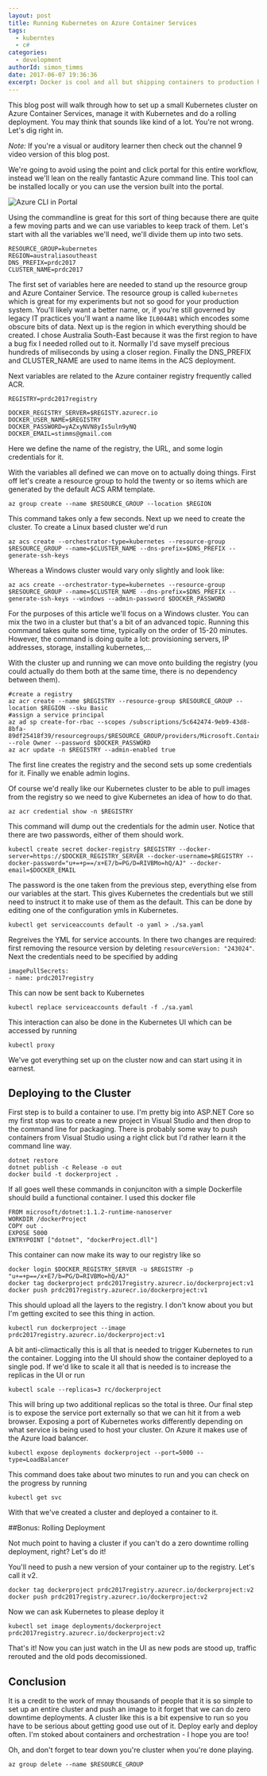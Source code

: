 ```yaml
---
layout: post
title: Running Kubernetes on Azure Container Services
tags:
  - kuberntes
  - c#
categories:
  - development
authorId: simon_timms
date: 2017-06-07 19:36:36
excerpt: Docker is cool and all but shipping containers to production has a lot of added challenges. Scaling, deploying, rolling deployments, storage,... the list of challenges goes on and on. An orchestration engine, like Kubernetes, can solve many of the challenges. 
---
```


This blog post will walk through how to set up a small Kubernetes cluster on Azure Container Services, manage it with Kubernetes and do a rolling deployment. You may think that sounds like kind of a lot. You're not wrong. Let's dig right in.

*Note:* If you're a visual or auditory learner then check out the channel 9 video version of this blog post.

We're going to avoid using the point and click portal for this entire workflow, instead we'll lean on the really fantastic Azure command line. This tool can be installed locally or you can use the version built into the portal. 

![Azure CLI in Portal](http://i.imgur.com/JjmmFvg.png)

Using the commandline is great for this sort of thing because there are quite a few moving parts and we can use variables to keep track of them. Let's start with all the variables we'll need, we'll divide them up into two sets.

```shell
RESOURCE_GROUP=kubernetes
REGION=australiasoutheast
DNS_PREFIX=prdc2017
CLUSTER_NAME=prdc2017
```
The first set of variables here are needed to stand up the resource group and Azure Container Service. The resource group is called `kubernetes` which is great for my experiments but not so good for your production system. You'll likely want a better name, or, if you're still governed by legacy IT practices you'll want a name like `IL004AB1` which encodes some obscure bits of data. Next up is the region in which everything should be created. I chose Australia South-East because it was the first region to have a bug fix I needed rolled out to it. Normally I'd save myself precious hundreds of miliseconds by using a closer region. Finally the DNS_PREFIX and CLUSTER_NAME are used to name items in the ACS deployment.

Next variables are related to the Azure container registry frequently called ACR. 

```
REGISTRY=prdc2017registry

DOCKER_REGISTRY_SERVER=$REGISTY.azurecr.io
DOCKER_USER_NAME=$REGISTRY
DOCKER_PASSWORD=yAZxyNVN8yIs5uln9yNQ
DOCKER_EMAIL=stimms@gmail.com
```

Here we define the name of the registry, the URL, and some login credentials for it. 

With the variables all defined we can move on to actually doing things. First off let's create a resource group to hold the twenty or so items which are generated by the default ACS ARM template. 

```
az group create --name $RESOURCE_GROUP --location $REGION
```

This command takes only a few seconds. Next up we need to create the cluster. To create a Linux based cluster we'd run 

```
az acs create --orchestrator-type=kubernetes --resource-group $RESOURCE_GROUP --name=$CLUSTER_NAME --dns-prefix=$DNS_PREFIX --generate-ssh-keys
```

Whereas a Windows cluster would vary only slightly and look like:

```
az acs create --orchestrator-type=kubernetes --resource-group $RESOURCE_GROUP --name=$CLUSTER_NAME --dns-prefix=$DNS_PREFIX --generate-ssh-keys --windows --admin-password $DOCKER_PASSWORD
```

For the purposes of this article we'll focus on a Windows cluster. You can mix the two in a cluster but that's a bit of an advanced topic. Running this command takes quite some time, typically on the order of 15-20 minutes. However, the command is doing quite a lot: provisioning servers, IP addresses, storage, installing kubernetes,...

With the cluster up and running we can move onto building the registry (you could actually do them both at the same time, there is no dependency between them). 

```
#create a registry
az acr create --name $REGISTRY --resource-group $RESOURCE_GROUP --location $REGION --sku Basic
#assign a service principal
az ad sp create-for-rbac --scopes /subscriptions/5c642474-9eb9-43d8-8bfa-89df25418f39/resourcegroups/$RESOURCE_GROUP/providers/Microsoft.ContainerRegistry/registries/$REGISTRY --role Owner --password $DOCKER_PASSWORD
az acr update -n $REGISTRY --admin-enabled true
```

The first line creates the registry and the second sets up some credentials for it. Finally we enable admin logins.

Of course we'd really like our Kubernetes cluster to be able to pull images from the registry so we need to give Kubernetes an idea of how to do that. 

```
az acr credential show -n $REGISTRY
```

This command will dump out the credentials for the admin user. Notice that there are two passwords, either of them should work. 

```
kubectl create secret docker-registry $REGISTRY --docker-server=https://$DOCKER_REGISTRY_SERVER --docker-username=$REGISTRY --docker-password="u+=+p==/x+E7/b=PG/D=RIVBMo=hQ/AJ" --docker-email=$DOCKER_EMAIL
```

The password is the one taken from the previous step, everything else from our variables at the start. This gives Kubernetes the credentials but we still need to instruct it to make use of them as the default. This can be done by editing one of the configuration ymls in Kubernetes. 

```
kubectl get serviceaccounts default -o yaml > ./sa.yaml
```

Regreives the YML for service accounts. In there two changes are required: first removing the resource version by deleting `resourceVersion: "243024"`. Next the credentials need to be specified by adding 

```
imagePullSecrets:
- name: prdc2017registry
```

This can now be sent back to Kubernetes 

```
kubectl replace serviceaccounts default -f ./sa.yaml
```

This interaction can also be done in the Kubernetes UI which can be accessed by running 

```
kubectl proxy
```

We've got everything set up on the cluster now and can start using it in earnest. 

## Deploying to the Cluster

First step is to build a container to use. I'm pretty big into ASP.NET Core so my first stop was to create a new project in Visual Studio and then drop to the command line for packaging. There is probably some way to push containers from Visual Studio using a right click but I'd rather learn it the command line way. 

```
dotnet restore
dotnet publish -c Release -o out
docker build -t dockerproject .
```

If all goes well these commands in conjunciton with a simple Dockerfile should build a functional container. I used this docker file

```
FROM microsoft/dotnet:1.1.2-runtime-nanoserver
WORKDIR /dockerProject
COPY out .
EXPOSE 5000
ENTRYPOINT ["dotnet", "dockerProject.dll"]
```

This container can now make its way to our registry like so

```
docker login $DOCKER_REGISTRY_SERVER -u $REGISTRY -p "u+=+p==/x+E7/b=PG/D=RIVBMo=hQ/AJ"
docker tag dockerproject prdc2017registry.azurecr.io/dockerproject:v1
docker push prdc2017registry.azurecr.io/dockerproject:v1
```

This should upload all the layers to the registry. I don't know about you but I'm getting excited to see this thing in action. 

```
kubectl run dockerproject --image prdc2017registry.azurecr.io/dockerproject:v1
```

A bit anti-climactically this is all that is needed to trigger Kubernetes to run the container. Logging into the UI should show the container deployed to a single pod. If we'd like to scale it all that is needed is to increase the replicas in the UI or run 

```
kubectl scale --replicas=3 rc/dockerproject
```

This will bring up two additional replicas so the total is three. Our final step is to expose the service port externally so that we can hit it from a web browser. Exposing a port of Kubernetes works differently depending on what service is being used to host your cluster. On Azure it makes use of the Azure load balancer. 

```
kubectl expose deployments dockerproject --port=5000 --type=LoadBalancer
```

This command does take about two minutes to run and you can check on the progress by running 

```
kubectl get svc
```

With that we've created a cluster and deployed a container to it. 

##Bonus: Rolling Deployment
 
 Not much point to having a cluster if you can't do a zero downtime rolling deployment, right? Let's do it!

 You'll need to push a new version of your container up to the registry. Let's call it v2.

```
docker tag dockerproject prdc2017registry.azurecr.io/dockerproject:v2
docker push prdc2017registry.azurecr.io/dockerproject:v2
```

Now we can ask Kubernetes to please deploy it

```
kubectl set image deployments/dockerproject prdc2017registry.azurecr.io/dockerproject:v2
```

That's it! Now you can just watch in the UI as new pods are stood up, traffic rerouted and the old pods decomissioned. 

## Conclusion 

It is a credit to the work of mnay thousands of people that it is so simple to set up an entire cluster and push an image to it forget that we can do zero downtime deployments. A cluster like this is a bit expensive to run so you have to be serious about getting good use out of it. Deploy early and deploy often. I'm stoked about containers and orchestration - I hope you are too!

Oh, and don't forget to tear down you're cluster when you're done playing.

```
az group delete --name $RESOURCE_GROUP
```